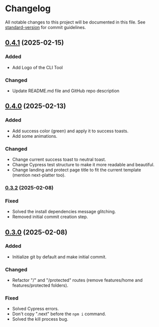 # Changelog

All notable changes to this project will be documented in this file. See [standard-version](https://github.com/conventional-changelog/standard-version) for commit guidelines.

## [0.4.1](https://github.com/Adel2411/next-starter-template/compare/v0.4.0...v0.4.1) (2025-02-15)

### Added

- Add Logo of the CLI Tool

### Changed

- Update README.md file and GitHub repo description

## [0.4.0](https://github.com/Adel2411/next-starter-template/compare/v0.3.2...v0.4.0) (2025-02-13)

### Added

- Add success color (green) and apply it to success toasts.
- Add some animations.

### Changed

- Change current success toast to neutral toast.
- Change Cypress test structure to make it more readable and beautiful.
- Change landing and protect page title to fit the current template (mention next-platter too).

### [0.3.2](https://github.com/Adel2411/next-starter-template/compare/v0.3.0...v0.3.2) (2025-02-08)

### Fixed

- Solved the install dependencies message glitching.
- Removed initial commit creation step.

## [0.3.0](https://github.com/Adel2411/next-starter-template/compare/v0.3.1...v0.3.0) (2025-02-08)

### Added

- Initialize git by default and make initial commit.

### Changed

- Refactor "/" and "/protected" routes (remove features/home and features/protected folders).

### Fixed

- Solved Cypress errors.
- Don't copy ".next" before the `npm i` command.
- Solved the kill process bug.
